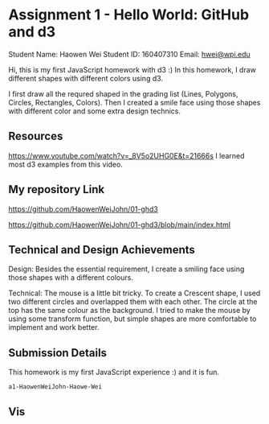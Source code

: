 Assignment 1 - Hello World: GitHub and d3  
===
Student Name: Haowen Wei
Student ID: 160407310
Email: hwei@wpi.edu

Hi, this is my first JavaScript homework with d3 :)
In this homework, I draw different shapes with different colors using d3.

I first draw all the requred shaped in the grading list (Lines, Polygons, Circles, Rectangles, Colors). Then I created a smile face using those shapes with different color and some extra design technics.


Resources
---
https://www.youtube.com/watch?v=_8V5o2UHG0E&t=21666s
I learned most d3 examples from this video.

My repository Link
---
https://github.com/HaowenWeiJohn/01-ghd3

https://github.com/HaowenWeiJohn/01-ghd3/blob/main/index.html

Technical and Design Achievements
---
Design:
Besides the essential requirement, I create a smiling face using those shapes with a different colours.

Technical:
The mouse is a little bit tricky. To create a Crescent shape, I used two different circles and overlapped them with each other. The circle at the top has the same colour as the background. I tried to make the mouse by using some transform function, but simple shapes are more comfortable to implement and work better.

Submission Details
---
This homework is my first JavaScript experience :) and it is fun.
```
a1-HaowenWeiJohn-Haowe-Wei

```

Vis 
---


